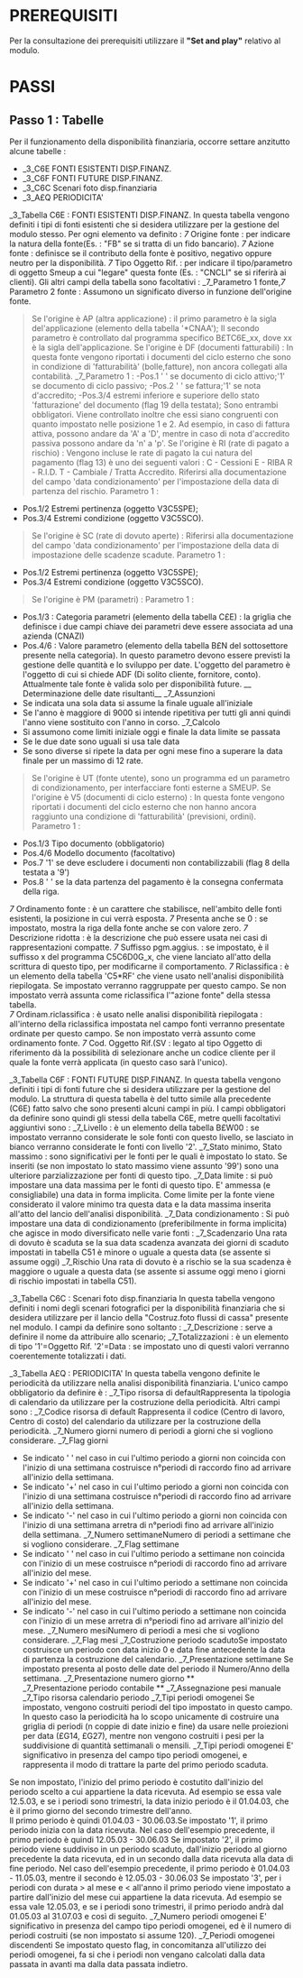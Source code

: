 # PREREQUISITI
Per la consultazione dei prerequisiti utilizzare il **"Set and play"** relativo al modulo.

# PASSI
## Passo 1 :  Tabelle
Per il funzionamento della disponibilità finanziaria, occorre settare anzitutto alcune tabelle : 

- _3_C6E FONTI ESISTENTI DISP.FINANZ.
- _3_C6F FONTI FUTURE DISP.FINANZ.
- _3_C6C Scenari foto disp.finanziaria
- _3_A£Q PERIODICITA'



_3_Tabella C6E :  FONTI ESISTENTI DISP.FINANZ. 
In questa tabella vengono definiti i tipi di fonti esistenti che si desidera utilizzare per la gestione del modulo stesso.
Per ogni elemento va definito : 
_7_ Origine fonte :  per indicare la natura della fonte(Es. : "FB" se si tratta di un fido bancario).
_7_ Azione fonte : definisce se il contributo della fonte è positivo, negativo oppure neutro per la disponibilità.
_7_ Tipo Oggetto Rif. : per indicare il tipo/parametro di oggetto Smeup a cui "legare" questa fonte (Es. : "CNCLI" se si riferirà ai clienti).
Gli altri campi della tabella sono facoltativi : 
_7_Parametro 1 fonte,_7_ Parametro 2 fonte : 
Assumono un significato diverso in funzione dell'origine fonte.
>Se l'origine è AP (altra applicazione) : 
il primo parametro è la sigla del'applicazione (elemento della tabella '*CNAA');
Il secondo parametro è controllato dal programma specifico B£TC6E_xx, dove xx è la sigla dell'applicazione.
>Se l'origine è DF (documenti fatturabili)  : 
In questa fonte vengono riportati i documenti del ciclo esterno che sono in condizione di 'fatturabilità' (bolle,fatture), non ancora collegati alla contabilità.
_7_Parametro 1 : 
-Pos.1     ' ' se documento di ciclo attivo;'1' se documento di ciclo passivo;
-Pos.2     ' ' se fattura;'1' se nota d'accredito;
-Pos.3/4   estremi inferiore e superiore dello stato 'fatturazione' del documento (flag 19 della testata);
Sono entrambi obbligatori. Viene controllato inoltre che essi siano congruenti con quanto impostato nelle posizione 1 e 2.                      Ad esempio, in caso di fattura attiva, possono andare da 'A' a 'D', mentre in caso di nota d'accredito passiva possono andare da 'n' a 'p'.
>Se l'origine è RI (rate di pagato a rischio)  : 
Vengono incluse le rate di pagato la cui natura del pagamento (flag 13) è uno dei seguenti valori : 
C - Cessioni
E - RIBA
R - R.I.D.
T - Cambiale / Tratta Accredito.
Riferirsi alla documentazione del campo 'data condizionamento' per l'impostazione della data di partenza del rischio.
Parametro 1 : 
-    Pos.1/2   Estremi pertinenza (oggetto V3C5SPE);
-    Pos.3/4   Estremi condizione (oggetto V3C5SCO).
>Se l'origine è SC (rate di dovuto aperte)  : 
 Riferirsi alla documentazione del campo 'data condizionamento' per l'impostazione della data di impostazione delle scadenze scadute. Parametro 1 : 
 -    Pos.1/2   Estremi pertinenza (oggetto V3C5SPE);
-    Pos.3/4   Estremi condizione (oggetto V3C5SCO).
>Se l'origine è PM (parametri) : 
Parametro 1 : 
-    Pos.1/3 :   Categoria parametri (elemento della tabella C£E) :  la griglia che definisce i due campi chiave dei parametri deve essere associata ad una azienda (CNAZI)
-    Pos.4/6 :   Valore parametro (elemento della tabella B£N del sottosettore presente nella categoria). In questo parametro devono essere previsti la gestione delle quantità e lo sviluppo per date.
L'oggetto del parametro è l'oggetto di cui si chiede ADF (Di solito cliente, fornitore, conto). Attualmente tale fonte è valida solo per disponibilità future.
__ Determinazione delle date risultanti__
_7_Assunzioni
   - Se indicata una sola data si assume la finale uguale all'iniziale
   - Se l'anno è maggiore di 9000 si intende ripetitiva per tutti gli anni quindi l'anno viene sostituito con l'anno in corso.
_7_Calcolo
   - Si assumono come limiti iniziale oggi e finale la data limite se passata	
   - Se le due date sono uguali si usa tale data
   - Se sono diverse si ripete la data per ogni mese fino a superare la data finale per un massimo di 12 rate.
>Se l'origine è UT (fonte utente), sono un programma ed un parametro di condizionamento, per interfacciare fonti esterne a SMEUP.
>Se l'origine è V5 (documenti di ciclo esterno)  : 
In questa fonte vengono riportati i documenti del ciclo esterno che non hanno ancora raggiunto una condizione di 'fatturabilità' (previsioni, ordini).
Parametro 1 : 
-    Pos.1/3   Tipo documento (obbligatorio)
-    Pos.4/6   Modello documento (facoltativo)
-    Pos.7     '1' se deve escludere i documenti  non contabilizzabili (flag 8 della testata a '9')
-    Pos.8     ' ' se la data partenza del pagamento è la consegna confermata della riga.

_7_ Ordinamento fonte :  è un carattere che stabilisce, nell'ambito delle fonti esistenti, la posizione in cui verrà esposta.
_7_ Presenta anche se 0 :  se impostato, mostra la riga della fonte anche se con valore zero.
_7_ Descrizione ridotta :  è la descrizione che può essere usata nei casi di rappresentazioni compatte.
_7_ Suffisso pgm.aggius. :  se impostato, è il suffisso x del programma C5C6D0G_x, che viene lanciato all'atto della scrittura di questo tipo, per modificarne il comportamento.
_7_ Riclassifica :  è un elemento della tabella 'C5*RF' che viene usato nell'analisi disponibilità riepilogata. Se impostato verranno raggruppate per questo campo. Se non impostato verrà assunta come riclassifica l'"azione fonte" della stessa tabella.  	
_7_ Ordinam.riclassifica : è usato nelle analisi disponibilità riepilogata :  all'interno della riclassifica impostata nel campo fonti verranno presentate ordinate per questo campo. Se non impostato verrà assunto come ordinamento fonte.
_7_ Cod. Oggetto Rif.(SV : legato al tipo Oggetto di riferimento dà la possibilità di selezionare anche un codice cliente per il quale la fonte verrà applicata (in questo caso sarà l'unico).

_3_Tabella C6F :  FONTI FUTURE DISP.FINANZ.
In questa tabella vengono definiti i tipi di fonti future che si desidera utilizzare per la gestione del modulo. La struttura di questa tabella è del tutto simile alla precedente (C6E) fatto salvo che sono presenti alcuni campi in più.
I campi obbligatori da definire sono quindi gli stessi della tabella C6E, metre quelli facoltativi aggiuntivi sono : 
_7_Livello : è un elemento della tabella B£W00 :  se impostato verranno considerate le sole fonti con questo livello, se lasciato in bianco verranno considerate le fonti con livello '2'.
_7_Stato minimo, Stato massimo : sono significativi per le fonti per le quali è impostato lo stato. Se inseriti (se non impostato lo stato massimo viene assunto '99') sono una ulteriore parzializzazione per fonti di questo tipo.
_7_Data limite :  si può impostare una data massima per le fonti di questo tipo. E' ammessa (e consigliabile) una data in forma implicita. Come limite per la fonte viene considerato il valore minimo tra questa data e la data massima inserita all'atto del lancio dell'analisi disponibilità.
_7_Data condizionamento :  Si può impostare una data di condizionamento (preferibilmente in forma implicita) che agisce in modo diversificato nelle varie fonti : 
_7_Scadenzario
Una rata di dovuto è scaduta se la sua data scadenza avanzata dei giorni di scaduto impostati in tabella C51 è minore o uguale a questa data (se assente si assume oggi)
_7_Rischio
Una rata di dovuto è a rischio se la sua scadenza è maggiore o uguale a questa data (se assente si assume oggi meno i giorni di rischio impostati in tabella C51).

_3_Tabella C6C :  Scenari foto disp.finanziaria
In questa tabella vengono definiti i nomi degli scenari fotografici per la disponibilità finanziaria che si desidera utilizzare per il lancio della "Costruz.foto flussi di cassa" presente nel modulo.
I campi da definire sono soltanto : 
_7_Descrizione :  serve a definire il nome da attribuire allo scenario;
_7_Totalizzazioni  :  è un elemento di tipo '1'=Oggetto Rif. '2'=Data :  se impostato uno di questi valori verranno coerentemente totalizzati i dati.

_3_Tabella A£Q :  PERIODICITA' 
In questa tabella vengono definite le periodicità da utilizzare nella analisi disponibilità finanziaria.
L'unico campo obbligatorio da definire è : 
_7_Tipo risorsa di defaultRappresenta la tipologia di calendario da utilizzare per la costruzione della periodicità.
Altri campi sono : 
_7_Codice risorsa di default Rappresenta il codice (Centro di lavoro, Centro di costo) del calendario da utilizzare per la costruzione della periodicità.
_7_Numero giorni numero di periodi a giorni che si vogliono considerare.
_7_Flag giorni
- Se indicato ' ' nel caso in cui l'ultimo periodo a giorni non coincida con l'inizio di una settimana costruisce n°periodi di raccordo fino ad arrivare all'inizio della settimana.           
- Se indicato '+' nel caso in cui l'ultimo periodo a giorni non coincida con l'inizio di una settimana costruisce n°periodi di raccordo fino ad arrivare all'inizio della settimana.           
- Se indicato '-' nel caso in cui l'ultimo periodo a giorni non coincida con l'inizio di una settimana arretra di n°periodi fino ad arrivare all'inizio della settimana.
_7_Numero settimaneNumero di periodi a settimane che si vogliono considerare.
_7_Flag settimane
- Se indicato ' ' nel caso in cui l'ultimo periodo a settimane non coincida con l'inizio di un mese costruisce n°periodi di raccordo fino ad arrivare all'inizio del mese.                       
- Se indicato '+' nel caso in cui l'ultimo periodo a settimane non coincida con l'inizio di un mese costruisce n°periodi di raccordo fino ad arrivare all'inizio del mese.                       
- Se indicato '-' nel caso in cui l'ultimo periodo a settimane non coincida con l'inizio di un mese arretra di n°periodi fino ad arrivare all'inizio del mese.
_7_Numero mesiNumero di periodi a mesi che si vogliono considerare.
_7_Flag mesi
_7_Costruzione periodo scadutoSe impostato costruisce un periodo con data inizio 0 e data fine antecedente la data di partenza la costruzione del calendario.
_7_Presentazione settimane Se impostato presenta al posto delle date del periodo il Numero/Anno della settimana.
 _7_Presentazione numero giorno **                                                             
_7_Presentazione periodo contabile **
_7_Assegnazione pesi manuale
_7_Tipo risorsa calendario periodo
_7_Tipi periodi omogenei
Se impostato, vengono costruiti periodi del tipo impostato in questo campo.                       
In questo caso la periodicità ha lo scopo unicamente di costruire una griglia di periodi (n coppie di date inizio e fine) da usare nelle proiezioni per data (£G14, £G27), mentre non vengono costruiti i pesi per la suddivisione di quantità settimanali o mensili.
_7_Tipi periodi omogenei
E' significativo in presenza del campo tipo periodi omogenei, e rappresenta il modo di trattare la parte del primo periodo scaduta.

Se non impostato, l'inizio del primo periodo è costutito dall'inizio del periodo scelto a cui appartiene la data ricevuta. Ad esempio se essa vale 12.5.03, e se i periodi sono trimestri, la data inizio periodo è il 01.04.03, che è il primo giorno del secondo trimestre dell'anno.         
Il primo periodo è quindi 01.04.03 - 30.06.03.Se impostato '1', il primo periodo inizia con la data ricevuta.
Nel caso dell'esempio precedente, il primo periodo è quindi 12.05.03 - 30.06.03 Se impostato '2', il primo periodo viene suddiviso in un periodo scaduto, dall'inizio periodo al giorno precedente la data ricevuta, ed in un secondo dalla data ricevuta alla data di fine periodo.
Nel caso dell'esempio precedente, il primo periodo è 01.04.03 - 11.05.03, mentre il secondo è  12.05.03 - 30.06.03 Se impostato '3', per i periodi con durata > al mese e < all'anno il primo periodo viene impostato a partire dall'inizio del mese cui appartiene la data ricevuta. Ad esempio se essa vale 12.05.03, e se i periodi sono trimestri, il primo periodo andrà dal 01.05.03 al 31.07.03 e così di seguito.
_7_Numero periodi omogenei
E' significativo in presenza del campo tipo periodi omogenei, ed è il numero di periodi costruiti (se non impostato si assume 120).
_7_Periodi omogenei discendenti 
Se impostato questo flag, in concomitanza all'utilizzo dei periodi omogenei, fa si che i periodi non vengano calcolati dalla data passata in avanti ma dalla data passata indietro.                
                                                                                                  



	



                                                                                                  




